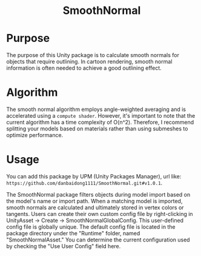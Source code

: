 <div align="center">
  
  # SmoothNormal
</div>

# Purpose
The purpose of this Unity package is to calculate smooth normals for objects that require outlining. In cartoon rendering, smooth normal information is often needed to achieve a good outlining effect.
# Algorithm
The smooth normal algorithm employs angle-weighted averaging and is accelerated using a `compute shader`. However, it's important to note that the current algorithm has a time complexity of O(n^2). Therefore, I recommend splitting your models based on materials rather than using submeshes to optimize performance.
# Usage
You can add this package by UPM (Unity Packages Manager), url like: `https://github.com/danbaidong1111/SmoothNormal.git#v1.0.1`.

The SmoothNormal package filters objects during model import based on the model's name or import path. When a matching model is imported, smooth normals are calculated and ultimately stored in vertex colors or tangents. Users can create their own custom config file by right-clicking in UnityAsset -> Create -> SmoothNormalGlobalConfig. This user-defined config file is globally unique. The default config file is located in the package directory under the "Runtime" folder, named "SmoothNormalAsset." You can determine the current configuration used by checking the "Use User Config" field here.

